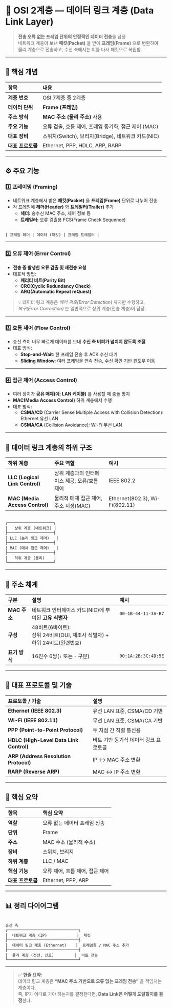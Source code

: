 # 🧩 OSI 2계층 — 데이터 링크 계층 (Data Link Layer)

> **전송 오류 없는 프레임 단위의 안정적인 데이터 전송**을 담당  
> 네트워크 계층이 보낸 **패킷(Packet)** 을 받아 **프레임(Frame)** 으로 변환하여  
> 물리 계층으로 전송하고, 수신 측에서는 이를 다시 패킷으로 복원함.

---

## 📜 핵심 개념

| 항목 | 내용 |
|:--|:--|
| **계층 번호** | OSI 7계층 중 2계층 |
| **데이터 단위** | **Frame (프레임)** |
| **주소 방식** | **MAC 주소 (물리 주소)** 사용 |
| **주요 기능** | 오류 검출, 흐름 제어, 프레임 동기화, 접근 제어 (MAC) |
| **대표 장비** | 스위치(Switch), 브리지(Bridge), 네트워크 카드(NIC) |
| **대표 프로토콜** | Ethernet, PPP, HDLC, ARP, RARP |

---

## ⚙️ 주요 기능

### 1️⃣ 프레이밍 (Framing)
- 네트워크 계층에서 받은 **패킷(Packet)** 을 **프레임(Frame)** 단위로 나누어 전송
- 각 프레임에 **헤더(Header)** 와 **트레일러(Trailer)** 추가  
  - **헤더:** 송수신 MAC 주소, 제어 정보 등  
  - **트레일러:** 오류 검출용 FCS(Frame Check Sequence)

```

| 프레임 헤더 | 데이터 (패킷) | 프레임 트레일러 |

```

---

### 2️⃣ 오류 제어 (Error Control)
- **전송 중 발생한 오류 검출 및 재전송 요청**
- 대표적 방법:  
  - **패리티 비트(Parity Bit)**  
  - **CRC(Cyclic Redundancy Check)**  
  - **ARQ(Automatic Repeat reQuest)**

> 💡 데이터 링크 계층은 *에러 검출(Error Detection)* 까지만 수행하고,  
> *복구(Error Correction)* 는 일반적으로 상위 계층(전송 계층)이 담당.

---

### 3️⃣ 흐름 제어 (Flow Control)
- 송신 측이 너무 빠르게 데이터를 보내 **수신 측 버퍼가 넘치지 않도록 조절**
- 대표 방식:
  - **Stop-and-Wait**: 한 프레임 전송 후 ACK 수신 대기  
  - **Sliding Window**: 여러 프레임을 연속 전송, 수신 확인 기반 윈도우 이동

---

### 4️⃣ 접근 제어 (Access Control)
- 여러 장치가 **공유 매체(예: LAN 케이블)** 를 사용할 때 충돌 방지
- **MAC(Media Access Control)** 하위 계층에서 수행  
- 대표 방식:
  - **CSMA/CD** (Carrier Sense Multiple Access with Collision Detection): Ethernet 유선 LAN  
  - **CSMA/CA** (Collision Avoidance): Wi-Fi 무선 LAN

---

## 🧱 데이터 링크 계층의 하위 구조

| 하위 계층 | 주요 역할 | 예시 |
|:--|:--|:--|
| **LLC (Logical Link Control)** | 상위 계층과의 인터페이스 제공, 오류/흐름 제어 | IEEE 802.2 |
| **MAC (Media Access Control)** | 물리적 매체 접근 제어, 주소 지정(MAC) | Ethernet(802.3), Wi-Fi(802.11) |

```

┌────────────────────┐
│   상위 계층 (네트워크) │
├────────────────────┤
│ LLC (논리 링크 제어)   │
├────────────────────┤
│ MAC (매체 접근 제어)   │
├────────────────────┤
│   하위 계층 (물리)    │
└────────────────────┘

```

---

## 💾 주소 체계

| 구분 | 설명 | 예시 |
|:--|:--|:--|
| **MAC 주소** | 네트워크 인터페이스 카드(NIC)에 부여된 **고유 식별자** | `00-1B-44-11-3A-B7` |
| **구성** | 48비트(6바이트): <br>상위 24비트(OUI, 제조사 식별자) + 하위 24비트(일련번호) | |
| **표기 방식** | 16진수 6쌍(`:` 또는 `-` 구분) | `00:1A:2B:3C:4D:5E` |

---

## 📡 대표 프로토콜 및 기술

| 프로토콜 / 기술 | 설명 |
|:--|:--|
| **Ethernet (IEEE 802.3)** | 유선 LAN 표준, CSMA/CD 기반 |
| **Wi-Fi (IEEE 802.11)** | 무선 LAN 표준, CSMA/CA 기반 |
| **PPP (Point-to-Point Protocol)** | 두 지점 간 직렬 통신용 |
| **HDLC (High-Level Data Link Control)** | 비트 기반 동기식 데이터 링크 프로토콜 |
| **ARP (Address Resolution Protocol)** | IP ↔ MAC 주소 변환 |
| **RARP (Reverse ARP)** | MAC ↔ IP 주소 변환 |

---

## 🧠 핵심 요약

| 항목 | 핵심 요약 |
|:--|:--|
| **역할** | 오류 없는 데이터 프레임 전송 |
| **단위** | Frame |
| **주소** | MAC 주소 (물리적 주소) |
| **장비** | 스위치, 브리지 |
| **하위 계층** | LLC / MAC |
| **핵심 기능** | 오류 제어, 흐름 제어, 접근 제어 |
| **대표 프로토콜** | Ethernet, PPP, ARP |

---

## 📊 정리 다이어그램

```

송신 측
┌───────────────────────────────┐
│  네트워크 계층 (IP)             │  패킷
├───────────────────────────────┤
│  데이터 링크 계층 (Ethernet)    │  프레임화 / MAC 주소 추가
├───────────────────────────────┤
│  물리 계층 (전선, 신호)         │  비트 전송
└───────────────────────────────┘

```

---

> ✅ **한줄 요약:**  
> 데이터 링크 계층은 **“MAC 주소 기반으로 오류 없는 프레임 전송”** 을 책임지는 계층이다.  
> 즉, IP가 어디로 가야 하는지를 결정한다면, **Data Link은 어떻게 도달할지를 결정**한다.
```
